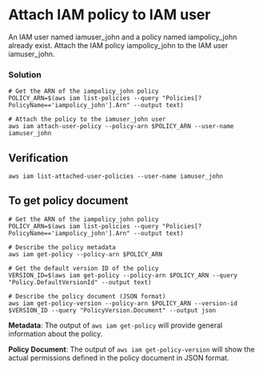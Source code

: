 # Attach IAM policy to IAM user

An IAM user named iamuser_john and a policy named iampolicy_john already exist. Attach the IAM policy iampolicy_john to the IAM user iamuser_john.

### Solution

```
# Get the ARN of the iampolicy_john policy
POLICY_ARN=$(aws iam list-policies --query "Policies[?PolicyName=='iampolicy_john'].Arn" --output text)

# Attach the policy to the iamuser_john user
aws iam attach-user-policy --policy-arn $POLICY_ARN --user-name iamuser_john

```

## Verification

```
aws iam list-attached-user-policies --user-name iamuser_john

```

## To get policy document

```
# Get the ARN of the iampolicy_john policy
POLICY_ARN=$(aws iam list-policies --query "Policies[?PolicyName=='iampolicy_john'].Arn" --output text)

# Describe the policy metadata
aws iam get-policy --policy-arn $POLICY_ARN

# Get the default version ID of the policy
VERSION_ID=$(aws iam get-policy --policy-arn $POLICY_ARN --query "Policy.DefaultVersionId" --output text)

# Describe the policy document (JSON format)
aws iam get-policy-version --policy-arn $POLICY_ARN --version-id $VERSION_ID --query "PolicyVersion.Document" --output json

```

**Metadata**: The output of ```aws iam get-policy``` will provide general information about the policy.

**Policy Document**: The output of ``aws iam get-policy-version`` will show the actual permissions defined in the policy document in JSON format.